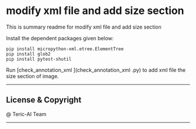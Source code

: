# modify xml file and add size section

This is summary readme for modify xml file and add size section

Install the dependent packages given below:
```
pip install micropython-xml.etree.ElementTree
pip install glob2
pip install pytest-shutil
```


Run [check_annotation_xml ](check_annotation_xml .py) to add xml file the size section of image.




---
## License & Copyright

@ Teric-AI Team

***
